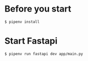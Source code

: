 # Before you start

```
$ pipenv install
```

# Start Fastapi

```
$ pipenv run fastapi dev app/main.py
```